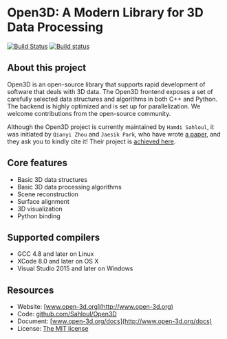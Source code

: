 # Open3D: A Modern Library for 3D Data Processing

[![Build Status](https://travis-ci.org/Sahloul/Open3D.svg?branch=master)](https://travis-ci.org/Sahloul/Open3D)
[![Build status](https://ci.appveyor.com/api/projects/status/4cf22otffmfyuif2?svg=true)](https://ci.appveyor.com/project/Sahloul/open3d)

## About this project

Open3D is an open-source library that supports rapid development of software that deals with 3D data. The Open3D frontend exposes a set of carefully selected data structures and algorithms in both C++ and Python. The backend is highly optimized and is set up for parallelization. We welcome contributions from the open-source community.

Although the Open3D project is currently maintained by `Hamdi Sahloul`, it was initiated by `Qianyi Zhou` and `Jaesik Park`, who have wrote [a paper](http://www.open3d.org/paper.pdf), and they ask you to kindly cite it! Their project is [achieved here](https://github.com/Sahloul/Open3D-legacy).

## Core features

* Basic 3D data structures
* Basic 3D data processing algorithms
* Scene reconstruction
* Surface alignment
* 3D visualization
* Python binding

## Supported compilers

* GCC 4.8 and later on Linux
* XCode 8.0 and later on OS X
* Visual Studio 2015 and later on Windows

## Resources

* Website: [www.open-3d.org](http://www.open-3d.org)
* Code: [github.com/Sahloul/Open3D](https://github.com/Sahloul/Open3D)
* Document: [www.open-3d.org/docs](http://www.open-3d.org/docs)
* License: [The MIT license](https://opensource.org/licenses/MIT)
